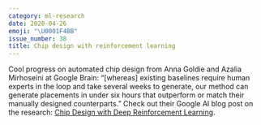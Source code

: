```yaml
---
category: ml-research
date: 2020-04-26
emoji: "\U0001F4BB"
issue_number: 38
title: Chip design with reinforcement learning
---
```


Cool progress on automated chip design from Anna Goldie and Azalia Mirhoseini at Google Brain: “[whereas] existing baselines require human experts in the loop and take several weeks to generate, our method can generate placements in under six hours that outperform or match their manually designed counterparts.” Check out their Google AI blog post on the research: [Chip Design with Deep Reinforcement Learning](http://ai.googleblog.com/2020/04/chip-design-with-deep-reinforcement.html?utm_campaign=Dynamically%20Typed&utm_medium=email&utm_source=Revue%20newsletter).